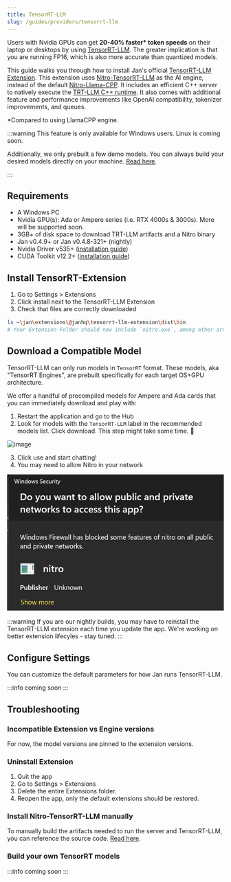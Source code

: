 ```yaml
---
title: TensorRT-LLM
slug: /guides/providers/tensorrt-llm
---
```


<head>
    <title>TensorRT-LLM - Jan Guides</title>
    <meta name="description" content="Learn how to install Jan's official TensorRT-LLM Extension, which offers 20-40% faster token speeds on Nvidia GPUs. Understand the requirements, installation steps, and troubleshooting tips.">
    <meta name="keywords" content="Jan AI, Jan, ChatGPT alternative, TensorRT-LLM, Nvidia GPU, TensorRT, extension, installation, troubleshooting">
    <meta property="og:title" content="TensorRT-LLM - Jan Guides">
    <meta property="og:description" content="Learn how to install Jan's official TensorRT-LLM Extension, which offers 20-40% faster token speeds on Nvidia GPUs. Understand the requirements, installation steps, and troubleshooting tips.">
    <meta property="og:url" content="https://yourwebsite.com/guides/providers/tensorrt-llm">
    <meta name="twitter:card" content="summary">
    <meta name="twitter:title" content="TensorRT-LLM - Jan Guides">
    <meta name="twitter:description" content="Learn how to install Jan's official TensorRT-LLM Extension, which offers 20-40% faster token speeds on Nvidia GPUs. Understand the requirements, installation steps, and troubleshooting tips.">
</head>

Users with Nvidia GPUs can get **20-40% faster\* token speeds** on their laptop or desktops by using [TensorRT-LLM](https://github.com/NVIDIA/TensorRT-LLM). The greater implication is that you are running FP16, which is also more accurate than quantized models.

This guide walks you through how to install Jan's official [TensorRT-LLM Extension](https://github.com/janhq/nitro-tensorrt-llm). This extension uses [Nitro-TensorRT-LLM](https://github.com/janhq/nitro-tensorrt-llm) as the AI engine, instead of the default [Nitro-Llama-CPP](https://github.com/janhq/nitro). It includes an efficient C++ server to natively execute the [TRT-LLM C++ runtime](https://nvidia.github.io/TensorRT-LLM/gpt_runtime.html). It also comes with additional feature and performance improvements like OpenAI compatibility, tokenizer improvements, and queues.

\*Compared to using LlamaCPP engine.

:::warning
This feature is only available for Windows users. Linux is coming soon.

Additionally, we only prebuilt a few demo models. You can always build your desired models directly on your machine. [Read here](#build-your-own-tensorrt-models).

:::

## Requirements

- A Windows PC
- Nvidia GPU(s): Ada or Ampere series (i.e. RTX 4000s & 3000s). More will be supported soon.
- 3GB+ of disk space to download TRT-LLM artifacts and a Nitro binary
- Jan v0.4.9+ or Jan v0.4.8-321+ (nightly)
- Nvidia Driver v535+ ([installation guide](https://jan.ai/guides/common-error/not-using-gpu/#1-ensure-gpu-mode-requirements))
- CUDA Toolkit v12.2+ ([installation guide](https://jan.ai/guides/common-error/not-using-gpu/#1-ensure-gpu-mode-requirements))

## Install TensorRT-Extension

1. Go to Settings > Extensions
2. Click install next to the TensorRT-LLM Extension
3. Check that files are correctly downloaded

```sh
ls ~\jan\extensions\@janhq\tensorrt-llm-extension\dist\bin
# Your Extension Folder should now include `nitro.exe`, among other artifacts needed to run TRT-LLM
```

## Download a Compatible Model

TensorRT-LLM can only run models in `TensorRT` format. These models, aka "TensorRT Engines", are prebuilt specifically for each target OS+GPU architecture.

We offer a handful of precompiled models for Ampere and Ada cards that you can immediately download and play with:

1. Restart the application and go to the Hub
2. Look for models with the `TensorRT-LLM` label in the recommended models list. Click download. This step might take some time. 🙏

![image](https://hackmd.io/_uploads/rJewrEgRp.png)

3. Click use and start chatting!
4. You may need to allow Nitro in your network

![alt text](image.png)

:::warning
If you are our nightly builds, you may have to reinstall the TensorRT-LLM extension each time you update the app. We're working on better extension lifecyles - stay tuned.
:::

## Configure Settings

You can customize the default parameters for how Jan runs TensorRT-LLM.

:::info
coming soon
:::

## Troubleshooting

### Incompatible Extension vs Engine versions

For now, the model versions are pinned to the extension versions.

### Uninstall Extension

1. Quit the app
2. Go to Settings > Extensions
3. Delete the entire Extensions folder.
4. Reopen the app, only the default extensions should be restored.

### Install Nitro-TensorRT-LLM manually

To manually build the artifacts needed to run the server and TensorRT-LLM, you can reference the source code. [Read here](https://github.com/janhq/nitro-tensorrt-llm?tab=readme-ov-file#quickstart).

### Build your own TensorRT models

:::info
coming soon
:::

